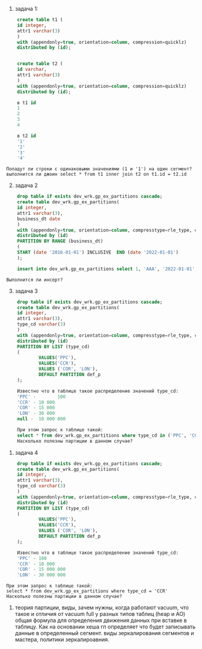 1) задача 1:
```sql
    create table t1 (
    id integer,
    attr1 varchar(3)
    )
    with (appendonly=true, orientation=column, compression=quicklz)
    distributed by (id);


    create table t2 (
    id varchar,
    attr1 varchar(3)
    )
    with (appendonly=true, orientation=column, compression=quicklz)
    distributed by (id);

    в t1 id
    1
    2
    3
    4

    в t2 id
    '1'
    '2'
    '3'
    '4'
```
    Попадут ли строки с одинаковыми значениями (1 и '1') на один сегмент?
    выполнится ли джоин select * from t1 inner join t2 on t1.id = t2.id

2) задача 2
```sql
    drop table if exists dev_wrk.gp_ex_partitions cascade;
    create table dev_wrk.gp_ex_partitions(
    id integer,
    attr1 varchar(3),
    business_dt date
    )
    with (appendonly=true, orientation=column, compresstype=rle_type, compresslevel=2)
    distributed by (id)
    PARTITION BY RANGE (business_dt)
    ( 
    START (date '2016-01-01') INCLUSIVE  END (date '2022-01-01')
    );

    insert into dev_wrk.gp_ex_partitions select 1, 'AAA', '2022-01-01';
```
	Выполнится ли инсерт?


3) задача 3
```sql
    drop table if exists dev_wrk.gp_ex_partitions cascade;
    create table dev_wrk.gp_ex_partitions(
    id integer,
    attr1 varchar(3),
    type_cd varchar(3)
    )
    with (appendonly=true, orientation=column, compresstype=rle_type, compresslevel=2)
    distributed by (id)
    PARTITION BY LIST (type_cd)
    ( 
            VALUES('PPC'),
            VALUES('CCR'),
            VALUES ('COR', 'LON'),
            DEFAULT PARTITION def_p
    );

    Известно что в таблице такое распределение значений type_cd:
    'PPC' -        100
    'CCR' - 10 000
    'COR' - 15 000
    'LON' - 30 000
    null -  10 000 000

    При этом запрос к таблице такой:
    select * from dev_wrk.gp_ex_partitions where type_cd in ('PPC', 'COR')
    Насколько полезны партиции в данном случае?
```

1) задача 4
```sql
    drop table if exists dev_wrk.gp_ex_partitions cascade;
    create table dev_wrk.gp_ex_partitions(
    id integer,
    attr1 varchar(3),
    type_cd varchar(3)
    )
    with (appendonly=true, orientation=column, compresstype=rle_type, compresslevel=2)
    distributed by (id)
    PARTITION BY LIST (type_cd)
    ( 
            VALUES('PPC'),
            VALUES('CCR'),
            VALUES ('COR', 'LON'),
            DEFAULT PARTITION def_p
    );

    Известно что в таблице такое распределение значений type_cd:
    'PPC' - 100
    'CCR' - 10 000
    'COR' - 15 000 000
    'LON' - 30 000 000
```
    При этом запрос к таблице такой:
    select * from dev_wrk.gp_ex_partitions where type_cd = 'CCR'
    Насколько полезны партиции в данном случае?

1) теория
    партиции, виды, зачем нужны, когда работают
    vacuum, что такое и отличия от vacuum full у разных типов таблиц (heap и AO)
    общая формула для определения движения данных при вставке в таблицу. Как на основании хеша гп определяет что будет записывать данные в определенный сегмент.
    виды зеркалирования сегментов и мастера, политики зеркалироавния.